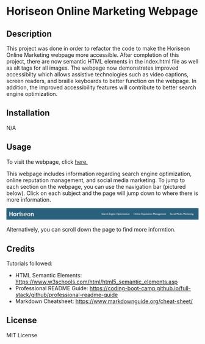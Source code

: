 # Horiseon Online Marketing Webpage

## Description

This project was done in order to refactor the code to make the Horiseon Online Marketing webpage more accessible. After completion of this project, there are now semantic HTML elements in the index.html file as well as alt tags for all images. The webpage now demonstrates improved accessibilty which allows assistive technologies such as video captions, screen readers, and braille keyboards to better function on the webpage. In addition, the improved accessibility features will contribute to better search engine optimization.  

## Installation

N/A

## Usage

To visit the webpage, click [here.](https://shannonkprice00.github.io/Challenge1/)

This webpage includes information regarding search engine optimization, online reputation management, and social media marketing. To jump to each section on the webpage, you can use the navigation bar (pictured below). Click on each subject and the page will jump down to where there is more information. 

![alt text](./assets/images/Screenshot1.png)

Alternatively, you can scroll down the page to find more informtion.

## Credits

Tutorials followed:

* HTML Semantic Elements: https://www.w3schools.com/html/html5_semantic_elements.asp
* Professional README Guide: https://coding-boot-camp.github.io/full-stack/github/professional-readme-guide
* Markdown Cheatsheet: https://www.markdownguide.org/cheat-sheet/

## License

MIT License
